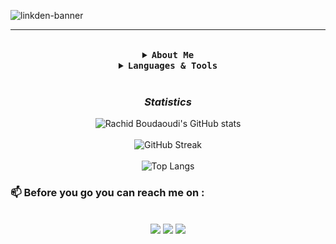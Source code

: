 ![linkden-banner](https://user-images.githubusercontent.com/60202444/141205625-2b236ff5-b8e3-4566-85bc-93d0a82a2616.gif)


<hr>
<br>
<details>
  <summary align="center"> <b> <samp>About Me </samp></b></summary>
  <samp>
<br>

- 🔭 I’m currently student at <a href="https://www.microverse.org/">Microverse Inc</a> a school for Remote software developers.
- 🌱 I’m currently learning <strong>Ruby</strong>
- 🔍 I’m looking for new opportunities
- 💬 Ask me about <strong>Data Structures and Algorithms in JavaScript. </strong>
- ⚡ Fun fact: I speak 3 languages including Berber 🇲🇦.

<br>
  </samp>
</details>
<details>
  <summary align="center"> <b> <samp>Languages & Tools</samp></b></summary>
    <br>
    <br>
    <img src="https://img.shields.io/badge/JavaScript-F7DF1E?style=for-the-badge&logo=javascript&logoColor=black">
    <img src="https://img.shields.io/badge/Node.js-43853D?style=for-the-badge&logo=node.js&logoColor=white">
    <img src="https://img.shields.io/badge/React-20232A?style=for-the-badge&logo=react&logoColor=61DAFB">
    <img src="https://img.shields.io/badge/Bootstrap-563D7C?style=for-the-badge&logo=bootstrap&logoColor=white">
    <img src="https://img.shields.io/badge/Ruby-CC342D?style=for-the-badge&logo=ruby&logoColor=white">
    <img src="https://img.shields.io/badge/Ruby_on_Rails-CC0000?style=for-the-badge&logo=ruby-on-rails&logoColor=white">
    <img src="https://img.shields.io/badge/Redux-593D88?style=for-the-badge&logo=redux&logoColor=white">
    <br>
    <img src="https://img.shields.io/badge/Shell_Script-121011?style=for-the-badge&logo=gnu-bash&logoColor=white">
    <br>
    <img src="https://img.shields.io/badge/Linux_Mint-87CF3E?style=for-the-badge&logo=linux-mint&logoColor=white">
    <img src="https://img.shields.io/badge/Ubuntu-E95420?style=for-the-badge&logo=ubuntu&logoColor=white">
    <img src="https://img.shields.io/badge/Windows-0078D6?style=for-the-badge&logo=windows&logoColor=white">
     <br>
    <br>
</details>

<br>
  <h3 align="center"><i><b>Statistics</b></i></h3>
  <div align="center">

![Rachid Boudaoudi's GitHub stats](https://github-readme-stats.vercel.app/api?username=benwmx&count_private=true&show_icons=true&theme=blue-green)
<br>
<br>
![GitHub Streak](https://github-readme-streak-stats.herokuapp.com?user=benwmx&theme=blue-green&hide_border=false)
<br>
<br>
![Top Langs](https://github-readme-stats.vercel.app/api/top-langs/?username=benwmx&layout=compact&theme=blue-green)
</div>

### 📫 Before you go you can reach me on :

<br>
<div align="center">
  <a href="mailto:rachidboudaoudi95@gmail.com"><img src="https://img.shields.io/badge/Gmail-D14836?style=for-the-badge&logo=gmail&logoColor=white"></a>
  <a href="https://www.linkedin.com/in/rachid-boudaoudi-1621a0183/"><img src="https://img.shields.io/badge/LinkedIn-0077B5?style=for-the-badge&logo=linkedin&logoColor=white"></a>
  <a href="https://twitter.com/ben_wmx"><img src="https://img.shields.io/badge/Twitter-1DA1F2?style=for-the-badge&logo=twitter&logoColor=white"></a>
</div>
